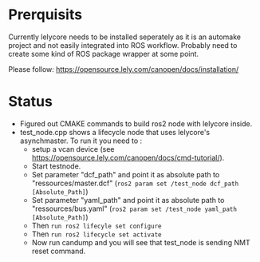 # Prerquisits

Currently lelycore needs to be installed seperately as it is an automake project and not easily integrated into ROS workflow.
Probably need to create some kind of ROS package wrapper at some point.

Please follow: https://opensource.lely.com/canopen/docs/installation/

# Status
* Figured out CMAKE commands to build ros2 node with lelycore inside.
* test_node.cpp shows a lifecycle node that uses lelycore's asynchmaster. To run it you need to :
  * setup a vcan device (see https://opensource.lely.com/canopen/docs/cmd-tutorial/). 
  * Start testnode. 
  * Set parameter "dcf_path" and point it as absolute path to "ressources/master.dcf" (`ros2 param set /test_node dcf_path [Absolute_Path]`)
  * Set parameter "yaml_path" and point it as absolute path to "ressources/bus.yaml" (`ros2 param set /test_node yaml_path [Absolute_Path]`)
  * Then `run ros2 lifecyle set configure`
  * Then `run ros2 lifecycle set activate`
  * Now run candump and you will see that test_node is sending NMT reset command.
